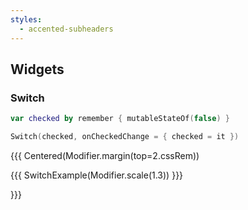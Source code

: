 ```yaml
---
styles:
  - accented-subheaders
---
```


## Widgets

### Switch

```kotlin
var checked by remember { mutableStateOf(false) }

Switch(checked, onCheckedChange = { checked = it })
```

{{{ Centered(Modifier.margin(top=2.cssRem))

{{{ SwitchExample(Modifier.scale(1.3)) }}}

}}}
